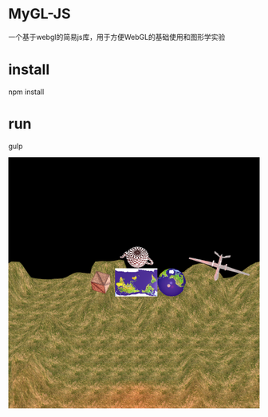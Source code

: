 # MyGL-JS
一个基于webgl的简易js库，用于方便WebGL的基础使用和图形学实验
# install
npm install
# run
gulp

![快照](https://github.com/yaozhiguo2016/MyGL-JS/blob/master/screeshot.png)
